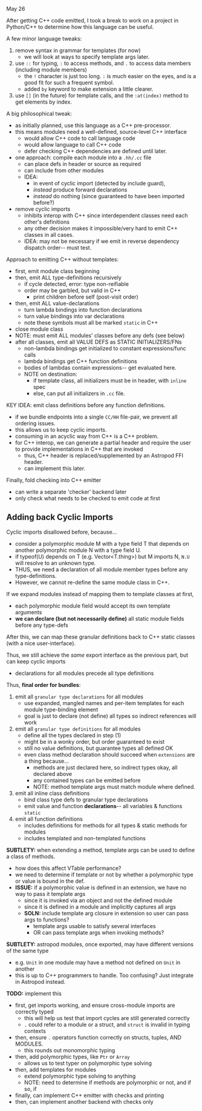 May 26

After getting C++ code emitted, I took a break to work on a project in Python/C++ to determine how this language can be 
useful.

A few minor language tweaks:
1. remove syntax in grammar for templates (for now)
    - we will look at ways to specify template args later.
2. use `::` for typing, `:` to access methods, and `.` to access data members (including module members)
    - the `!` character is just too long. `:` is much easier on the eyes, and is a good fit for such a frequent symbol.
    - added `by` keyword to make extension a little clearer.
3. use `[]` (in the future) for template calls, and the `:at(index)` method to get elements by index.

A big philosophical tweak:
- as initially planned, use this language as a C++ pre-processor.
- this means modules need a well-defined, source-level C++ interface
    - would allow C++ code to call language code
    - would allow language to call C++ code
    - defer checking C++ dependencies are defined until later.
- one approach: compile each module into a `.hh/.cc` file
    - can place defs in header or source as required
    - can include from other modules
    - IDEA: 
        - in event of cyclic import (detected by include guard),
        - _instead_ produce forward declarations
        - _instead_ do nothing (since guaranteed to have been imported before?)
- remove cyclic imports
    - inhibits interop with C++ since interdependent classes need each other's definitions
    - any other decision makes it impossible/very hard to emit C++ classes in all cases. 
    - IDEA: may not be necessary if we emit in reverse dependency dispatch order-- must test.

Approach to emitting C++ without templates:
- first, emit module class beginning
- then, emit ALL type-definitions recursively
    - if cycle detected, error: type non-reifiable
    - order may be garbled, but valid in C++
        - print children before self (post-visit order)
- then, emit ALL value-declarations 
    - turn lambda bindings into function declarations
    - turn value bindings into var declarations
    - note these symbols must all be marked `static` in C++
- close module class
- NOTE: must emit ALL modules' classes before any defs (see below)
- after all classes, emit all VALUE DEFS as STATIC INITIALIZERS/FNs
    - non-lambda bindings get initialized to constant expressions/func calls
    - lambda bindings get C++ function definitions
    - bodies of lambdas contain expressions-- get evaluated here.
    - NOTE on destination:
        - if template class, all initializers must be in header, with `inline` spec
        - else, can put all initializers in `.cc` file.

KEY IDEA: emit class definitions before any function definitions.
- if we bundle endpoints into a single `CC/HH` file-pair, we prevent all ordering issues.
- this allows us to keep cyclic imports.
- consuming in an acyclic way from C++ is a C++ problem.
- for C++ interop, we can generate a partial header and require the user to provide 
  implementations in C++ that are invoked
    - thus, C++ header is replaced/supplemented by an Astropod FFI header.
    - can implement this later.

Finally, fold checking into C++ emitter
- can write a separate 'checker' backend later
- only check what needs to be checked to emit code at first

## Adding back Cyclic Imports

Cyclic imports disallowed before, because...
- consider a polymorphic module M with a type field T that depends on another polymorphic module N with a type field U.
- if typeof(U) depends on T (e.g. Vector<T.thing>) but M imports N, `N.U` will resolve to an unknown type.
- THUS, we need a declaration of all module member types before any type-definitions.
- However, we cannot re-define the same module class in C++.

If we expand modules instead of mapping them to template classes at first,
- each polymorphic module field would accept its own template arguments
- **we can declare (but not necessarily define)** all static module fields before any type-defs

After this, we can map these granular definitions back to C++ static classes (with a nice user-interface).

Thus, we still achieve the _same_ export interface as the previous part, but can keep cyclic imports
- declarations for all modules precede all type definitions

Thus, **final order for bundles**:
1. emit all `granular type declarations` for all modules
    - use expanded, mangled names and per-item templates for each module type-binding element
    - goal is just to declare (not define) all types so indirect references will work
2. emit all `granular type definitions` for all modules
    - define all the types declared in step (1)
    - might be in a wonky order, but order guaranteed to exist
    - still no value definitions, but guarantee types all defined OK
    - even class method declaration should succeed when `extensions` are a thing because...
        - methods are just declared here, so indirect types okay, all declared above
        - any contained types can be emitted before
        - NOTE: method template args must match module where defined.
3. emit all inline class definitions
    - bind class type defs to granular type declarations
    - emit value and function **declarations**-- all variables & functions `static`
4. emit all function definitions
    - includes definitions for methods for all types & static methods for modules
    - includes templated and non-templated functions

**SUBTLETY:** when extending a method, template args can be used to define a class of methods.
- how does this affect VTable performance?
- we need to determine if template or not by whether a polymorphic type or value is bound in the def.
- **ISSUE:** if a polymorphic value is defined in an extension, we have no way to pass it template args
    - since it is invoked via an object and not the defined module
    - since it is defined in a module and implicitly captures all args
    - **SOLN:** include template arg closure in extension so user can pass args to functions? 
        - template args usable to satisfy several interfaces
        - OR can pass template args when invoking methods?

**SUBTLETY:** astropod modules, once exported, may have different versions of the same type
- e.g. `Unit` in one module may have a method not defined on `Unit` in another
- this is up to C++ programmers to handle. Too confusing? Just integrate in Astropod instead.

**TODO:** implement this
- first, get imports working, and ensure cross-module imports are correctly typed
    - this will help us test that import cycles are still generated correctly
    - `.` could refer to a module or a struct, and `struct` is invalid in typing contexts 
- then, ensure `.` operators function correctly on structs, tuples, AND MODULES.
    - this rounds out monomorphic typing
- then, add polymorphic types, like `Ptr` or `Array`
    - allows us to test typer on polymorphic type solving
- then, add templates for modules
    - extend polymorphic type solving to anything
    - NOTE: need to determine if methods are polymorphic or not, and if so, if 
- finally, can implement C++ emitter with checks and printing
- then, can implement another backend with checks only
